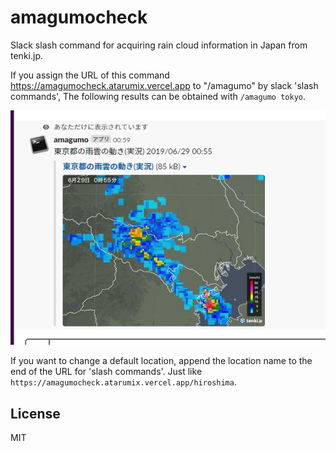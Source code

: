 # amagumocheck
Slack slash command for acquiring rain cloud information in Japan from tenki.jp.

If you assign the URL of this command https://amagumocheck.atarumix.vercel.app to "/amagumo" by slack 'slash commands',
The following results can be obtained with 
`/amagumo tokyo`.

![sample](./images/image1.png)

If you want to change a default location, append the location name to the end of the URL for 'slash commands'.
Just like `https://amagumocheck.atarumix.vercel.app/hiroshima`.

## License
MIT
